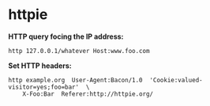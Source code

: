 # httpie

**HTTP query focing the IP address:**
```
http 127.0.0.1/whatever Host:www.foo.com
```

**Set HTTP headers:**
```
http example.org  User-Agent:Bacon/1.0  'Cookie:valued-visitor=yes;foo=bar'  \
    X-Foo:Bar  Referer:http://httpie.org/
```
